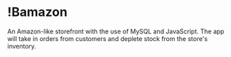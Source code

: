 # !Bamazon
An Amazon-like storefront with the use of  MySQL and JavaScript. The app will take in orders from customers and deplete stock from the store's inventory.
